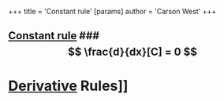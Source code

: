 +++
 title = 'Constant rule'
[params]
	author = 'Carson West'
+++
## [Constant rule](./../constant-rule/) ###  $$  \frac{d}{dx}[C] = 0  $$  


# [Derivative](./../derivative/) Rules]]